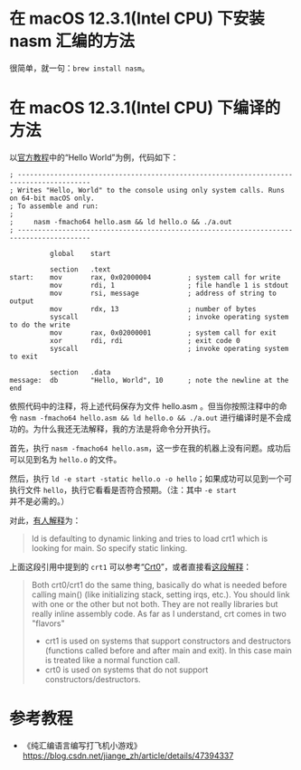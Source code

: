 # 在 macOS 12.3.1(Intel CPU) 下安装 nasm 汇编的方法

很简单，就一句：`brew install nasm`。

# 在 macOS 12.3.1(Intel CPU) 下编译的方法

以[官方教程](https://cs.lmu.edu/~ray/notes/nasmtutorial/)中的“Hello World”为例，代码如下：

```
; ----------------------------------------------------------------------------------------
; Writes "Hello, World" to the console using only system calls. Runs on 64-bit macOS only.
; To assemble and run:
;
;     nasm -fmacho64 hello.asm && ld hello.o && ./a.out
; ----------------------------------------------------------------------------------------

          global    start

          section   .text
start:    mov       rax, 0x02000004         ; system call for write
          mov       rdi, 1                  ; file handle 1 is stdout
          mov       rsi, message            ; address of string to output
          mov       rdx, 13                 ; number of bytes
          syscall                           ; invoke operating system to do the write
          mov       rax, 0x02000001         ; system call for exit
          xor       rdi, rdi                ; exit code 0
          syscall                           ; invoke operating system to exit

          section   .data
message:  db        "Hello, World", 10      ; note the newline at the end
```

依照代码中的注释，将上述代码保存为文件 hello.asm 。但当你按照注释中的命令 `nasm -fmacho64 hello.asm && ld hello.o && ./a.out` 进行编译时是不会成功的。为什么我还无法解释，我的方法是将命令分开执行。

首先，执行 `nasm -fmacho64 hello.asm`，这一步在我的机器上没有问题。成功后可以见到名为 `hello.o` 的文件。

然后，执行 `ld -e start -static hello.o -o hello`；如果成功可以见到一个可执行文件 `hello`，执行它看看是否符合预期。（注：其中 `-e start`并不是必需的。）

对此，[有人解释](https://stackoverflow.com/questions/52830484/nasm-cant-link-object-file-with-ld-on-macos-mojave)为：

> ld is defaulting to dynamic linking and tries to load crt1 which is looking for main. So specify static linking.

上面这段引用中提到的 `crt1` 可以参考“[Crt0](https://en.wikipedia.org/wiki/Crt0)”，或者直接看[这段解释](https://stackoverflow.com/questions/2709998/crt0-o-and-crt1-o-whats-the-difference)：

> Both crt0/crt1 do the same thing, basically do what is needed before calling main() (like initializing stack, setting irqs, etc.). You should link with one or the other but not both. They are not really libraries but really inline assembly code.
> As far as I understand, crt comes in two "flavors"
> * crt1 is used on systems that support constructors and destructors (functions called before and after main and exit). In this case main is treated like a normal function call.
> * crt0 is used on systems that do not support constructors/destructors.

# 参考教程

* 《纯汇编语言编写打飞机小游戏》https://blog.csdn.net/jiange_zh/article/details/47394337
